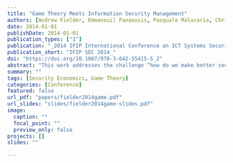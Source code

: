 ```yaml
---
title: "Game Theory Meets Information Security Management"
authors: [Andrew Fielder, Emmanouil Panaousis, Pasquale Malacaria, Chris Hankin, and Fabrizio Smeraldi]
date: 2014-01-01
publishDate: 2014-01-01
publication_types: ["1"]
publication: "_2014 IFIP International Conference on ICT Systems Security and Privacy Protection_"
publication_short: "IFIP SEC 2014_"
doi: "https://doi.org/10.1007/978-3-642-55415-5_2"
abstract: "This work addresses the challenge “how do we make better security decisions?” and it develops techniques to support human decision making and algorithms which enable well-founded cyber security decisions to be made. In this paper we propose a game theoretic model which optimally allocates cyber security resources such as administrators’ time across different tasks. We first model the interactions between an omnipresent attacker and a team of system administrators seen as the defender, and we have derived the mixed Nash Equilibria (NE) in such games. We have formulated general-sum games that represent our cyber security environment, and we have proven that the defender’s Nash strategy is also minimax. This result guarantees that independently from the attacker’s strategy the defender’s solution is optimal. We also propose Singular Value Decomposition (SVD) as an efficient technique to compute approximate equilibria in our games. By implementing and evaluating a minimax solver with SVD, we have thoroughly investigated the improvement that Nash defense introduces compared to other strategies chosen by common sense decision algorithms. Our key finding is that a particular NE, which we call weighted NE, provides the most effective defense strategy. In order to validate this model we have used real-life statistics from Hackmageddon, the Verizon 2013 Data Breach Investigation report, and the Ponemon report of 2011. We finally compare the game theoretic defense method with a method which implements a stochastic optimization algorithm."
summary: ""
tags: [Security Economics, Game Theory]
categories: [Conference]
featured: false
url_pdf: "papers/fielder2014game.pdf"
url_slides: "slides/fielder2014game-slides.pdf"
image:
  caption: ""
  focal_point: ""
  preview_only: false
projects: []
slides: ""

---
```

